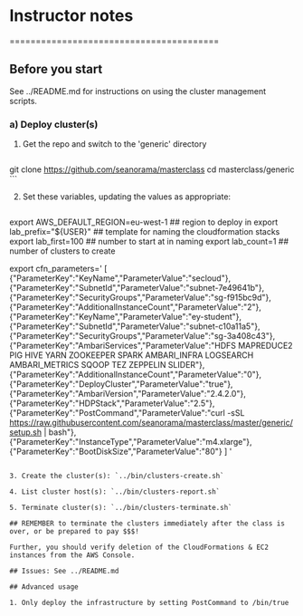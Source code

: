 # Instructor notes
========================================

## Before you start

See ../README.md for instructions on using the cluster management scripts.

### a) Deploy cluster(s)

1. Get the repo and switch to the 'generic' directory

    ```
git clone https://github.com/seanorama/masterclass
cd masterclass/generic
    ```

2. Set these variables, updating the values as appropriate:

   ```sh
export AWS_DEFAULT_REGION=eu-west-1  ## region to deploy in
export lab_prefix="${USER}"          ## template for naming the cloudformation stacks
export lab_first=100                 ## number to start at in naming
export lab_count=1                   ## number of clusters to create

export cfn_parameters='
[
  {"ParameterKey":"KeyName","ParameterValue":"secloud"},
  {"ParameterKey":"SubnetId","ParameterValue":"subnet-7e49641b"},
  {"ParameterKey":"SecurityGroups","ParameterValue":"sg-f915bc9d"},
  {"ParameterKey":"AdditionalInstanceCount","ParameterValue":"2"},
  {"ParameterKey":"KeyName","ParameterValue":"ey-student"},
  {"ParameterKey":"SubnetId","ParameterValue":"subnet-c10a11a5"},
  {"ParameterKey":"SecurityGroups","ParameterValue":"sg-3a408c43"},
  {"ParameterKey":"AmbariServices","ParameterValue":"HDFS MAPREDUCE2 PIG HIVE YARN ZOOKEEPER SPARK AMBARI_INFRA LOGSEARCH AMBARI_METRICS SQOOP TEZ ZEPPELIN SLIDER"},
  {"ParameterKey":"AdditionalInstanceCount","ParameterValue":"0"},
  {"ParameterKey":"DeployCluster","ParameterValue":"true"},
  {"ParameterKey":"AmbariVersion","ParameterValue":"2.4.2.0"},
  {"ParameterKey":"HDPStack","ParameterValue":"2.5"},
  {"ParameterKey":"PostCommand","ParameterValue":"curl -sSL https://raw.githubusercontent.com/seanorama/masterclass/master/generic/setup.sh | bash"},
  {"ParameterKey":"InstanceType","ParameterValue":"m4.xlarge"},
  {"ParameterKey":"BootDiskSize","ParameterValue":"80"}
]
'
   ```

3. Create the cluster(s): `../bin/clusters-create.sh`

4. List cluster host(s): `../bin/clusters-report.sh`

5. Terminate cluster(s): `../bin/clusters-terminate.sh`

## REMEMBER to terminate the clusters immediately after the class is over, or be prepared to pay $$$!

Further, you should verify deletion of the CloudFormations & EC2 instances from the AWS Console.

## Issues: See ../README.md

## Advanced usage

1. Only deploy the infrastructure by setting PostCommand to /bin/true
